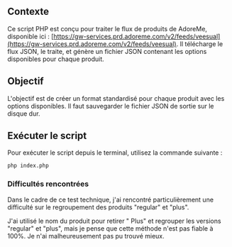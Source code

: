 ## Contexte

Ce script PHP est conçu pour traiter le flux de produits de AdoreMe, disponible ici : [https://gw-services.prd.adoreme.com/v2/feeds/veesual](https://gw-services.prd.adoreme.com/v2/feeds/veesual). Il télécharge le flux JSON, le traite, et génère un fichier JSON contenant les options disponibles pour chaque produit.

## Objectif

L'objectif est de créer un format standardisé pour chaque produit avec les options disponibles. Il faut sauvegarder le fichier JSON de sortie sur le disque dur.

## Exécuter le script

Pour exécuter le script depuis le terminal, utilisez la commande suivante :

```bash
php index.php
```

### Difficultés rencontrées

Dans le cadre de ce test technique, j'ai rencontré particulièrement une difficulté sur le regroupement des produits "regular" et "plus".

J'ai utilisé le nom du produit pour retirer " Plus" et regrouper les versions "regular" et "plus", mais je pense que cette méthode n'est pas fiable à 100%. Je n'ai malheureusement pas pu trouvé mieux.
